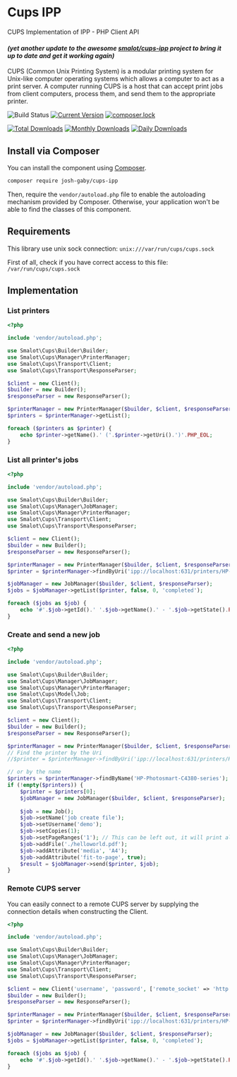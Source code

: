 # Cups IPP

CUPS Implementation of IPP - PHP Client API
#### *(yet another update to the awesome [smalot/cups-ipp](https://github.com/smalot/cups-ipp) project to bring it up to date and get it working again)*

CUPS (Common Unix Printing System) is a modular printing system for Unix-like computer operating systems which allows a computer to act as a print server. A computer running CUPS is a host that can accept print jobs from client computers, process them, and send them to the appropriate printer.

![Build Status](https://github.com/josh-gaby/cups-ipp/actions/workflows/ci.yml/badge.svg)
[![Current Version](https://poser.pugx.org/josh-gaby/cups-ipp/v/stable.png)](https://packagist.org/packages/josh-gaby/cups-ipp)
[![composer.lock](https://poser.pugx.org/josh-gaby/cups-ipp/composerlock)](https://packagist.org/packages/josh-gaby/cups-ipp)

[![Total Downloads](https://poser.pugx.org/josh-gaby/cups-ipp/downloads.png)](https://packagist.org/packages/josh-gaby/cups-ipp)
[![Monthly Downloads](https://poser.pugx.org/josh-gaby/cups-ipp/d/monthly)](https://packagist.org/packages/josh-gaby/cups-ipp)
[![Daily Downloads](https://poser.pugx.org/josh-gaby/cups-ipp/d/daily)](https://packagist.org/packages/josh-gaby/cups-ipp)

## Install via Composer

You can install the component using [Composer](https://getcomposer.org/).

````sh
composer require josh-gaby/cups-ipp
````

Then, require the `vendor/autoload.php` file to enable the autoloading mechanism provided by Composer.
Otherwise, your application won't be able to find the classes of this component.


## Requirements

This library use unix sock connection: `unix:///var/run/cups/cups.sock`

First of all, check if you have correct access to this file: `/var/run/cups/cups.sock`


## Implementation

### List printers

````php
<?php

include 'vendor/autoload.php';

use Smalot\Cups\Builder\Builder;
use Smalot\Cups\Manager\PrinterManager;
use Smalot\Cups\Transport\Client;
use Smalot\Cups\Transport\ResponseParser;

$client = new Client();
$builder = new Builder();
$responseParser = new ResponseParser();

$printerManager = new PrinterManager($builder, $client, $responseParser);
$printers = $printerManager->getList();

foreach ($printers as $printer) {
    echo $printer->getName().' ('.$printer->getUri().')'.PHP_EOL;
}

````


### List all printer's jobs

````php
<?php

include 'vendor/autoload.php';

use Smalot\Cups\Builder\Builder;
use Smalot\Cups\Manager\JobManager;
use Smalot\Cups\Manager\PrinterManager;
use Smalot\Cups\Transport\Client;
use Smalot\Cups\Transport\ResponseParser;

$client = new Client();
$builder = new Builder();
$responseParser = new ResponseParser();

$printerManager = new PrinterManager($builder, $client, $responseParser);
$printer = $printerManager->findByUri('ipp://localhost:631/printers/HP-Photosmart-C4380-series');

$jobManager = new JobManager($builder, $client, $responseParser);
$jobs = $jobManager->getList($printer, false, 0, 'completed');

foreach ($jobs as $job) {
    echo '#'.$job->getId().' '.$job->getName().' - '.$job->getState().PHP_EOL;
}

````


### Create and send a new job

````php
<?php

include 'vendor/autoload.php';

use Smalot\Cups\Builder\Builder;
use Smalot\Cups\Manager\JobManager;
use Smalot\Cups\Manager\PrinterManager;
use Smalot\Cups\Model\Job;
use Smalot\Cups\Transport\Client;
use Smalot\Cups\Transport\ResponseParser;

$client = new Client();
$builder = new Builder();
$responseParser = new ResponseParser();

$printerManager = new PrinterManager($builder, $client, $responseParser);
// Find the printer by the Uri
//$printer = $printerManager->findByUri('ipp://localhost:631/printers/HP-Photosmart-C4380-series');

// or by the name
$printers = $printerManager->findByName('HP-Photosmart-C4380-series');
if (!empty($printers)) {
    $printer = $printers[0];
    $jobManager = new JobManager($builder, $client, $responseParser);
    
    $job = new Job();
    $job->setName('job create file');
    $job->setUsername('demo');
    $job->setCopies(1);
    $job->setPageRanges('1'); // This can be left out, it will print all pages by default
    $job->addFile('./helloworld.pdf');
    $job->addAttribute('media', 'A4');
    $job->addAttribute('fit-to-page', true);
    $result = $jobManager->send($printer, $job);
}

````

### Remote CUPS server

You can easily connect to a remote CUPS server by supplying the connection details when constructing the Client.
````php
<?php

include 'vendor/autoload.php';

use Smalot\Cups\Builder\Builder;
use Smalot\Cups\Manager\JobManager;
use Smalot\Cups\Manager\PrinterManager;
use Smalot\Cups\Transport\Client;
use Smalot\Cups\Transport\ResponseParser;

$client = new Client('username', 'password', ['remote_socket' => 'http://server-ip:631']);
$builder = new Builder();
$responseParser = new ResponseParser();

$printerManager = new PrinterManager($builder, $client, $responseParser);
$printer = $printerManager->findByUri('ipp://localhost:631/printers/HP-Photosmart-C4380-series');

$jobManager = new JobManager($builder, $client, $responseParser);
$jobs = $jobManager->getList($printer, false, 0, 'completed');

foreach ($jobs as $job) {
    echo '#'.$job->getId().' '.$job->getName().' - '.$job->getState().PHP_EOL;
}

````
